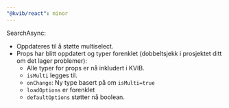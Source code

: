 ```yaml
---
"@kvib/react": minor
---
```


SearchAsync:

- Oppdateres til å støtte multiselect.
- Props har blitt oppdatert og typer forenklet (dobbeltsjekk i prosjektet ditt om det lager problemer):
  - Alle typer for props er nå inkludert i KVIB.
  - `isMulti` legges til.
  - `onChange`: Ny type basert på om `isMulti=true`
  - `loadOptions` er forenklet
  - `defaultOptions` støtter nå boolean.
